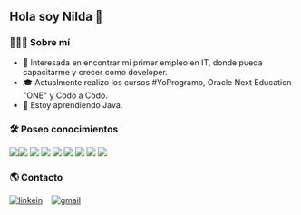 <h2>Hola soy Nilda 👋 </h2>


### 👩🏻‍💻 Sobre mí
  
- 🔎 Interesada en encontrar mi primer empleo en IT, donde pueda capacitarme y crecer como developer.
- 🎓 Actualmente realizo los cursos #YoProgramo, Oracle Next Education "ONE" y Codo a Codo.
- 🌱 Estoy aprendiendo Java. 

### 🛠️ Poseo conocimientos

<img src = "https://img.shields.io/badge/-HTML5-E34F26?style=flat&logo=html5&logoColor=white"><img src = "https://img.shields.io/badge/-CSS3-1572B6?style=flat&logo=css3&logoColor=white">
<img src="https://img.shields.io/badge/-Bootstrap-563D7C?style=flat&logo=bootstrap&logoColor=white">
<img src="https://img.shields.io/badge/-JavaScript-eed718?style=flat&logo=javascript&logoColor=ffffff">
<img src="https://img.shields.io/badge/-Node.js-3C873A?style=flat&logo=Node.js&logoColor=white">
<img src="http://img.shields.io/badge/-Git-F1502F?style=flat&logo=git&logoColor=FFFFFF">
<img src="http://img.shields.io/badge/-Github-000000?style=flat&logo=github&logoColor=FFFFFF">
<img src="http://img.shields.io/badge/-VS%20Code-007ACC?style=flat&logo=visual%20studio%20code&logoColor=white">
<img src="http://img.shields.io/badge/-Vercel-black?style=flat&logo=vercel&logoColor=white">

### 🌎 Contacto
<div>

[![linkein](https://img.shields.io/badge/-LinkedIn-blue?style=flat-square&logo=Linkedin&logoColor=white&link=https://www.linkedin.com/in/nildajam/)](https://www.linkedin.com/in/nildajam/)&nbsp;
  &nbsp; [![gmail](https://img.shields.io/badge/-Gmail-c14438?style=flat-square&logo=Gmail&logoColor=white&link=mailto:nildajam@gmail.com)](mailto:nildajam@gmail.com)&nbsp;

</div>
